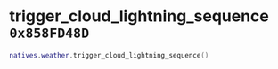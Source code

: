 # trigger_cloud_lightning_sequence `0x858FD48D`

```lua
natives.weather.trigger_cloud_lightning_sequence()
```